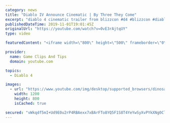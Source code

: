 ```yaml
---
category: news
title: "Diablo IV Announce Cinematic | By Three They Come"
excerpt: "diablo 4 cinematic trailer from blizzcon #d4 #blizzcon #diablo."
publishedDateTime: 2019-11-01T19:01:45Z
originalUrl: "https://youtube.com/watch?v=0vE3rAjtqUY"
type: video

featuredContent: "<iframe width=\"800\" height=\"500\" frameborder=\"0\" src=\"https://www.youtube.com/embed/0vE3rAjtqUY\" allow=\"accelerometer; autoplay; encrypted-media; gyroscope; picture-in-picture\" allowfullscreen></iframe>"

provider:
  name: Game Clips And Tips
  domain: youtube.com

topics:
  - Diablo 4

images:
  - url: "https://www.youtube.com/img/desktop/supported_browsers/dinosaur.png"
    width: 1200
    height: 800
    isCached: true

secured: "vWkqdf5mI+Ud9E0u2rP4RBAexx7xBArFTo8YQ5F1S8T4YeYwSyXvPYkXNg0ClrR8oQhg3PN8Fw53AlrXK6j3BjdblBIjRUf70ajOvaes3FY2bqiL1VxhrrANwxUU18GMfMJTvdO7zB2Qx/OpYavGLTZpn9vBZcGBrzLnR2nFxL2tLEpN+pjokayObz0IArbP45uRXMaOBu6KFM4LaCsfDT6MjLNFWH6d/+TJ2Vyv53vdr8TwrKPI2ZDtBE7yGaeIQhNuIGQaCA7zfyYFJuIAywN4ZX/1W2Kkc7L8xYr/N1PXfwltf5TX3ZWNxW3cIcVP1cruPDSPr7KlzyeJWmt+ibbMn+Ez8Z6JMvPE6u/PXDf35t13Yc6BsmdGnAZ6xDQA26tIv3xFrWbYiVBSHdRIag==;A088yNwvf1l12UxWRs76Sw=="
---
```


